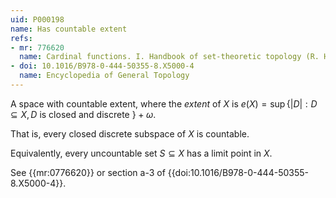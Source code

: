 ```yaml
---
uid: P000198
name: Has countable extent
refs:
- mr: 776620
  name: Cardinal functions. I. Handbook of set-theoretic topology (R. Hodel)
- doi: 10.1016/B978-0-444-50355-8.X5000-4
  name: Encyclopedia of General Topology
---
```


A space with countable extent, where the *extent* of $X$ is
$e(X) = \sup\{|D| : D \subseteq X, D \text{ is closed and discrete } \} + \omega$.

That is, every closed discrete subspace of $X$ is countable.

Equivalently, every uncountable set $S\subseteq X$ has a limit point in $X$.

See {{mr:0776620}} or section a-3 of {{doi:10.1016/B978-0-444-50355-8.X5000-4}}.
